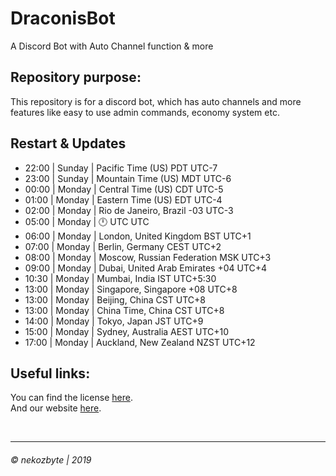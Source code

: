 # DraconisBot
A Discord Bot with Auto Channel function & more

## Repository purpose: 
This repository is for a discord bot, which has auto channels and more features like easy to use admin commands, economy system etc.

## Restart & Updates

- 22:00 | Sunday | Pacific Time (US) PDT UTC-7 
- 23:00 | Sunday | Mountain Time (US) MDT UTC-6 
- 00:00 | Monday | Central Time (US) CDT UTC-5 
- 01:00 | Monday | Eastern Time (US) EDT UTC-4 
- 02:00 | Monday | Rio de Janeiro, Brazil -03 UTC-3 
- 05:00 | Monday | 🕛 UTC UTC 
- 06:00 | Monday | London, United Kingdom BST UTC+1 
- 07:00 | Monday | Berlin, Germany CEST UTC+2 
- 08:00 | Monday | Moscow, Russian Federation MSK UTC+3 
- 09:00 | Monday | Dubai, United Arab Emirates +04 UTC+4 
- 10:30 | Monday | Mumbai, India IST UTC+5:30 
- 13:00 | Monday | Singapore, Singapore +08 UTC+8 
- 13:00 | Monday | Beijing, China CST UTC+8 
- 13:00 | Monday | China Time, China CST UTC+8 
- 14:00 | Monday | Tokyo, Japan JST UTC+9 
- 15:00 | Monday | Sydney, Australia AEST UTC+10 
- 17:00 | Monday | Auckland, New Zealand NZST UTC+12 

## Useful links:
You can find the license [here](/LICENSE.md "LICENSE").  
And our website [here](https://nekozbyte.com "NekozByte").

<br>
<hr>  

###### &copy; nekozbyte | 2019
